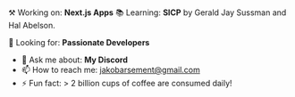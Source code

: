 ⚒️ Working on: **Next.js Apps**
📚 Learning: **SICP** by Gerald Jay Sussman and Hal Abelson. 

🔭 Looking for: **Passionate Developers**
- 💬 Ask me about: **My Discord** 
- 📫 How to reach me: jakobarsement@gmail.com
- ⚡ Fun fact: > 2 billion cups of coffee are consumed daily!
